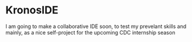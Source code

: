 # KronosIDE
I am going to make a collaborative IDE soon, to test my prevelant skills and mainly, as a nice self-project for the upcoming CDC internship season
